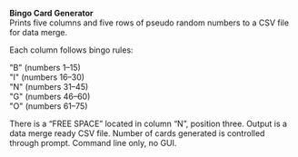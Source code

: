 <B>Bingo Card Generator</B><br>
Prints five columns and five rows of pseudo random numbers to a CSV file for data merge.

Each column follows bingo rules:

"B" (numbers 1–15)<br>
"I" (numbers 16–30)<br>
"N" (numbers 31–45)<br>
"G" (numbers 46–60)<br>
"O" (numbers 61–75)<br>

There is a “FREE SPACE” located in column “N”, position three. Output is a data merge ready CSV file. Number of cards generated is controlled through prompt. Command line only, no GUI.
